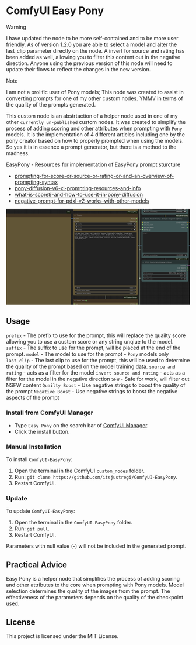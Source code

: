 # ComfyUI Easy Pony

> [!WARNING]
> I have updated the node to be more self-contained and to be more user friendly. As of version 1.2.0 you are able to select a model and alter the last_clip parameter 
> directly on the node. A invert for source and rating has been added as well, allowing you to filter this content out in the negative direction. Anyone using the previous
> version of this node will need to update their flows to reflect the changes in the new version.

> [!NOTE]
> I am not a prolific user of Pony models; This node was created to assist in converting prompts for one of my other custom nodes. YMMV
> in terms of the quality of the prompts generated.

This custom node is an abstrtaction of a helper node used in one of my other `currently un-published` custom nodes. It was created
to simplify the process of adding scoring and other attributes when prompting with `Pony` models. It is the implementation of 4 different articles including one by the pony creator based on how to properly prompted when using the models. So yes it is in essence a prompt generator, but there is a method to the madness.

EasyPony - Resources for implementation of EasyPony prompt sturcture
- [prompting-for-score-or-source-or-rating-or-and-an-overview-of-prompting-syntax](https://civitai.com/articles/8547/prompting-for-score-or-source-or-rating-or-and-an-overview-of-prompting-syntax)
- [pony-diffusion-v6-xl-prompting-resources-and-info](https://civitai.com/articles/4871/pony-diffusion-v6-xl-prompting-resources-and-info)
- [what-is-score9-and-how-to-use-it-in-pony-diffusion](https://civitai.com/articles/4248/what-is-score9-and-how-to-use-it-in-pony-diffusion)
- [negative-prompt-for-pdxl-v2-works-with-other-models](https://civitai.com/articles/6160/negative-prompt-for-pdxl-v2-works-with-other-models)




![node](node.png)


## Usage

 `prefix` - The prefix to use for the prompt, this will replace the quailty score allowing you to use a
 custom score or any string unqiue to the model.
 `suffix` - The suffix to use for the prompt, will be placed at the end of the prompt.
 `model` - The model to use for the prompt - `Pony` models only
 `last_clip` - The last clip to use for the prompt, this will be used to determine the quality of the prompt based on the model training data.
 `source and rating` - acts as a filter for the model
 `invert source and rating` - acts as a filter for the model in the negative direction
 `SFW` - Safe for work, will filter out NSFW content
 `Quailty Boost` - Use negative strings to boost the quality of the prompt
 `Negative Boost` - Use negative strings to boost the negative aspects of the prompt

### Install from ComfyUI Manager

- Type `Easy Pony` on the search bar of [ComfyUI Manager](https://github.com/ltdrdata/ComfyUI-Manager).
- Click the install button.

### Manual Installation

To install `ComfyUI-EasyPony`:

1. Open the terminal in the ComfyUI `custom_nodes` folder.
2. Run: `git clone https://github.com/itsjustregi/ComfyUI-EasyPony`.
3. Restart ComfyUI.

### Update

To update `ComfyUI-EasyPony`:

1. Open the terminal in the `ComfyUI-EasyPony` folder.
2. Run: `git pull`.
3. Restart ComfyUI.

Parameters with null value (-) will not be included in the generated prompt.

## Practical Advice

Easy Pony is a helper node that simplifies the process of adding scoring and other attributes to the core when prompting with Pony models.
Model selection determines the quality of the images from the prompt. The effectiveness of the parameters depends on the quality of the checkpoint used.

## License

This project is licensed under the MIT License.
